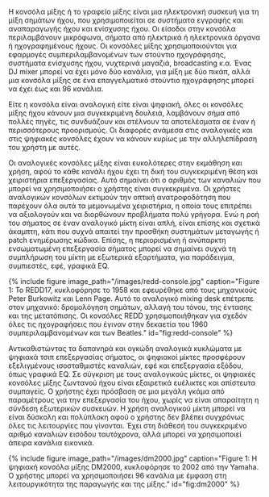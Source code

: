Η κονσόλα μίξης ή το γραφείο μίξης είναι μια ηλεκτρονική συσκευή για τη μίξη σημάτων ήχου, που χρησιμοποιείται σε συστήματα εγγραφής και αναπαραγωγής ήχου και ενίσχυσης ήχου. Οι είσοδοι στην κονσόλα περιλαμβάνουν μικρόφωνα, σήματα από ηλεκτρικά ή ηλεκτρονικά όργανα ή ηχογραφημένους ήχους.
Οι κονσόλες μίξης χρησιμοποιούνται για εφαρμογές συμπεριλαμβανομένων των στούντιο ηχογράφησης, συστήματα ενίσχυσης ήχου, νυχτερινά μαγαζιά, broadcasting κ.α. Ένας DJ mixer μπορεί να έχει μόνο δύο κανάλια, για μίξη με δύο πικάπ, αλλά μια κονσόλα μίξης σε ένα επαγγελματικό στούντιο ηχογράφησης μπορεί να έχει έως και 96 κανάλια.

Είτε η κονσόλα είναι αναλογική είτε είναι ψηφιακή, όλες οι κονσόλες μίξης ήχου κάνουν μια συγκεκριμένη δουλειά, λαμβάνουν σήμα από πολλές πηγές, τις συνδυάζουν και στέλνουν τα αποτελέσματα σε έναν ή περισσότερους προορισμούς. Οι διαφορές ανάμεσα στις αναλογικές και στις ψηφιακές κονσόλες έχουν να κάνουν κυρίως με την αλληλεπίδραση του χρήστη με αυτές.

Οι αναλογικές κονσόλες μίξης είναι ευκολότερες στην εκμάθηση και χρήση, αφού το κάθε κανάλι ήχου έχει τη δική του συγκεκριμένη θέση και χειριστήρια επεξεργασίας. Αυτό σημαίνει ότι ο αριθμός των καναλιών που μπορεί να χρησιμοποιήσει ο χρήστης είναι συγκεκριμένα. Οι χρήστες αναλογικών κονσόλων εκτιμούν την οπτική ανατροφοδότηση που παρέχουν όλα αυτά τα μεμονωμένα χειριστήρια, η οποία τους επιτρέπει να αξιολογούν και να διορθώνουν προβλήματα πολύ γρήγορα.
Ενώ η ροή του σήματος σε έναν αναλογικό μίκτη είναι απλή, είναι επίσης και σχετικά άκαμπτη, κάτι που συχνά απαιτεί την προσθήκη συστημάτων μεταγωγής ή patch ενημέρωσης κώδικα. Επίσης, η περιορισμένη ή ανύπαρκτη ενσωματωμένη επεξεργασία σήματος μπορεί να σημαίνει συχνά τη συμπλήρωση του μίκτη με εξωτερικά εξαρτήματα, για παράδειγμα, συμπιεστές, εφέ, γραφικά EQ.

{% include figure image_path="/images/redd-console.jpg" caption="Figure 1: Το REDD17, κυκλοφόρησε το 1958 και εφευρέθηκε από τους μηχανικούς Peter Burkowitz και Lenn Page. Αυτό το αναλογικό mixing desk επέτρεπε στον μηχανικό: δρομολόγηση σημάτων, αλλαγή του τόνου, της έντασης και της μετατόπισης. Οι κονσόλες REDD χρησιμοποιήθηκαν για σχεδόν όλες τις ηχογραφήσεις που έγιναν στην δεκαετία του 1960 συμπεριλαμβανομένων και των Beatles." id="fig:redd-console" %}

Αντικαθιστώντας τα δαπανηρά και ογκώδη αναλογικά κυκλώματα με ψηφιακά τσιπ επεξεργασίας σήματος, οι ψηφιακοί μίκτες προσφέρουν εξελιγμένους ισοσταθμιστές καναλιών, εφέ και επεξεργασία εξόδου, όπως γραφικά EQ. Σε σύγκριση με τους αναλογικούς μίκτες, οι ψηφιακές κονσόλες μίξης ζωντανού ήχου είναι εξαιρετικά ευέλικτες και απίστευτα συμπαγείς. Ο χρήστης έχει πρόσβαση σε μια μεγάλη γκάμα από παραμέτρους για την επεξεργασία του ήχου, χωρίς να είναι απαραίτητη η σύνδεση εξωτερικών συσκευών.
Η χρήση αναλογικού μίκτη μπορεί να είναι δύσκολη και πολύπλοκη αφού ο χρήστης δεν βλέπει συγχρόνως όλες τις λειτουργίες που γίνονται. Έχει στη διάθεσή του συγκεκριμένο αριθμό καναλιών εισόδου ταυτόχρονα, αλλά μπορεί να χρησιμοποιεί άπειρα κανάλια εικονικά.

{% include figure image_path="/images/dm2000.jpg" caption="Figure 1: Η ψηφιακή κονσόλα μίξης DM2000, κυκλοφόρησε το 2002 από την Yamaha. Ο χρήστης μπορεί να χρησιμοποιήσει 96 κανάλια με έμφαση στη λειτουργικότητα της παραγωγής και της μίξης." id="fig:dm2000" %}

